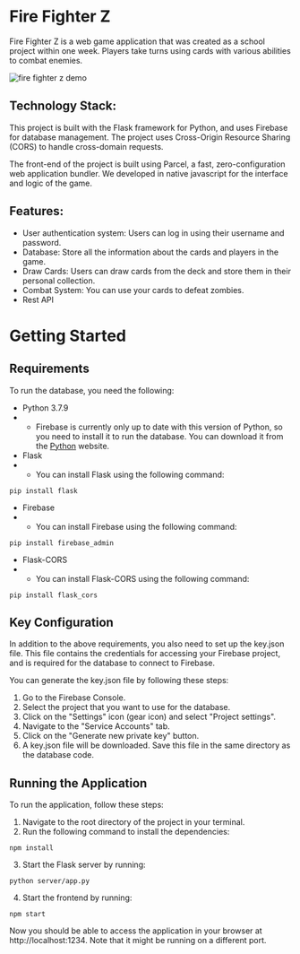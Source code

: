 # Fire Fighter Z

Fire Fighter Z is a web game application that was created as a school project within one week. Players take turns using cards with various abilities to combat enemies. 

![fire fighter z demo](https://user-images.githubusercontent.com/74910872/216054259-23a2b3e1-1873-4b09-8a87-6768ca80541e.png)

## Technology Stack:

This project is built with the Flask framework for Python, and uses Firebase for database management. The project uses Cross-Origin Resource Sharing (CORS) to handle cross-domain requests.

The front-end of the project is built using Parcel, a fast, zero-configuration web application bundler. We developed in native javascript for the interface and logic of the game.

## Features:

- User authentication system: Users can log in using their username and password.
- Database: Store all the information about the cards and players in the game.
- Draw Cards: Users can draw cards from the deck and store them in their personal collection.
- Combat System: You can use your cards to defeat zombies.
- Rest API

# Getting Started

## Requirements
To run the database, you need the following:

- Python 3.7.9
- - Firebase is currently only up to date with this version of Python, so you need to install it to run the database. You can download it from the [Python](https://www.python.org/downloads/windows/) website.
- Flask
- - You can install Flask using the following command:
```
pip install flask
```
- Firebase
- - You can install Firebase using the following command:
```
pip install firebase_admin
```
- Flask-CORS
- - You can install Flask-CORS using the following command:
```
pip install flask_cors
```

## Key Configuration
In addition to the above requirements, you also need to set up the key.json file. This file contains the credentials for accessing your Firebase project, and is required for the database to connect to Firebase.

You can generate the key.json file by following these steps:

1. Go to the Firebase Console.
2. Select the project that you want to use for the database.
3. Click on the "Settings" icon (gear icon) and select "Project settings".
4. Navigate to the "Service Accounts" tab.
5. Click on the "Generate new private key" button.
6. A key.json file will be downloaded. Save this file in the same directory as the database code.

## Running the Application

To run the application, follow these steps:

1. Navigate to the root directory of the project in your terminal.
2. Run the following command to install the dependencies:
```
npm install
```
3. Start the Flask server by running:
```
python server/app.py
```
4. Start the frontend by running:
```
npm start
```

Now you should be able to access the application in your browser at http://localhost:1234. Note that it might be running on a different port.
